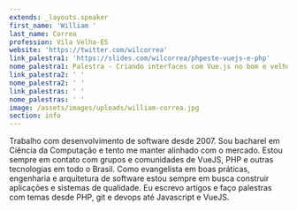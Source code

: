 ```yaml
---
extends: _layouts.speaker
first_name: 'William '
last_name: Correa
profession: Vila Velha-ES
website: 'https://twitter.com/wilcorrea'
link_palestra1: 'https://slides.com/wilcorrea/phpeste-vuejs-e-php'
nome_palestra1: Palestra - Criando interfaces com Vue.js no bom e velho PHP
link_palestra2: ' '
nome_palestra2: ' '
link_palestras: ' '
nome_palestras: ' '
image: /assets/images/uploads/william-correa.jpg
section: info
---
```

Trabalho com desenvolvimento de software desde 2007. Sou bacharel em Ciência da Computação e tento me manter alinhado com o mercado. Estou sempre em contato com grupos e comunidades de VueJS, PHP e outras tecnologias em todo o Brasil. Como evangelista em boas práticas, engenharia e arquitetura de software estou sempre em busca construir aplicações e sistemas de qualidade. Eu escrevo artigos e faço palestras com temas desde PHP, git e devops até Javascript e VueJS.
